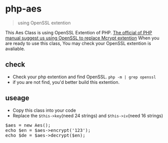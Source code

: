 # php-aes
> using OpenSSL extention

This Aes Class is using OpenSSL Extention of PHP.
[The official of PHP manual suggest us using OpenSSL to replace Mcrypt extention](http://php.net/manual/en/migration71.deprecated.php "Why am i using OpenSSL extention")
When you are ready to use this class,
You may check your OpenSSL extention is avaliable.

## check
* Check your php extention and find OpenSSL.
`php -m | grep openssl` 
* if you are not find, you'd better build this extention.

## useage
* Copy this class into your code
* Replace the `$this->key`(need 24 strings) and `$this->iv`(need 16 strings)
<pre>
$aes = new Aes();
echo $en = $aes->encrypt('123');
echo $de = $aes->decrypt($en);
</pre>
